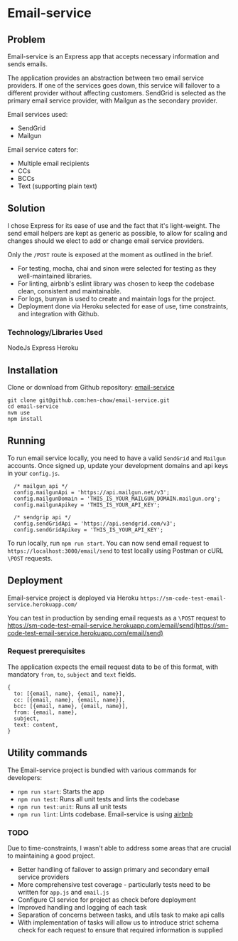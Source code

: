 # Email-service

## Problem
Email-service is an Express app that accepts necessary information and sends emails. 

The application provides an abstraction between two email service providers. If one of the services goes down, this service will failover to a different provider without affecting customers. SendGrid is selected as the primary email service provider, with Mailgun as the secondary provider.

Email services used:
- SendGrid
- Mailgun

Email service caters for:
- Multiple email recipients
- CCs
- BCCs
- Text (supporting plain text)

## Solution
I chose Express for its ease of use and the fact that it's light-weight. The send email helpers are kept as generic as possible, to allow for scaling and changes should we elect to add or change email service providers.

Only the `/POST` route is exposed at the moment as outlined in the brief.

* For testing, mocha, chai and sinon were selected for testing as they well-maintained libraries. 
* For linting, airbnb's eslint library was chosen to keep the codebase clean, consistent and maintainable.
* For logs, bunyan is used to create and maintain logs for the project.
* Deployment done via Heroku selected for ease of use, time constraints, and integration with Github.


### Technology/Libraries Used
NodeJs
Express
Heroku

## Installation
Clone or download from Github repository: [email-service](https://github.com/hen-chow/email-service)

```
git clone git@github.com:hen-chow/email-service.git
cd email-service
nvm use
npm install
```

## Running
To run email service locally, you need to have a valid `SendGrid` and `Mailgun` accounts. Once signed up, update your development domains and api keys in your `config.js`.

```
  /* mailgun api */
  config.mailgunApi = 'https://api.mailgun.net/v3';
  config.mailgunDomain = 'THIS_IS_YOUR_MAILGUN_DOMAIN.mailgun.org';
  config.mailgunApikey = 'THIS_IS_YOUR_API_KEY';

  /* sendgrip api */
  config.sendGridApi = 'https://api.sendgrid.com/v3';
  config.sendGridApikey = 'THIS_IS_YOUR_API_KEY';
```

To run locally, run `npm run start`. You can now send email request to `https://localhost:3000/email/send` to test locally using Postman or cURL `\POST` requests.

## Deployment
Email-service project is deployed via Heroku `https://sm-code-test-email-service.herokuapp.com/`

You can test in production by sending email requests as a `\POST` request to https://sm-code-test-email-service.herokuapp.com/email/send(https://sm-code-test-email-service.herokuapp.com/email/send)

### Request prerequisites
The application expects the email request data to be of this format, with mandatory `from`, `to`, `subject` and `text` fields.

```
{
  to: [{email, name}, {email, name}],
  cc: [{email, name}, {email, name}],
  bcc: [{email, name}, {email, name}],
  from: {email, name},
  subject,
  text: content,
}
```

## Utility commands
The Email-service project is bundled with various commands for developers:
* `npm run start`: Starts the app
* `npm run test`: Runs all unit tests and lints the codebase
* `npm run test:unit`: Runs all unit tests
* `npm run lint`: Lints codebase. Email-service is using [airbnb](https://github.com/airbnb/javascript/tree/master/packages/eslint-config-airbnb)

### TODO
Due to time-constraints, I wasn't able to address some areas that are crucial to maintaining a good project.
* Better handling of failover to assign primary and secondary email service providers
* More comprehensive test coverage - particularly tests need to be written for `app.js` and `email.js`
* Configure CI service for project as check before deployment
* Improved handling and logging of each task
* Separation of concerns between tasks, and utils task to make api calls
* With implementation of tasks will allow us to introduce strict schema check for each request to ensure that required information is supplied



